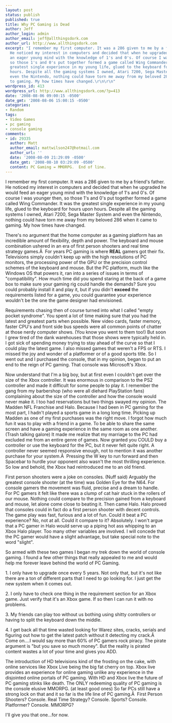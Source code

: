 ```yaml
---
layout: post
status: publish
published: true
title: Why PC Gaming is Dead
author: Jeff
author_login: admin
author_email: jeff@allthingsdork.com
author_url: http://www.allthingsdork.com
excerpt: "I remember my first computer. It was a 286 given to me by a friend's father.
  He noticed my interest in computers and decided that when he upgraded he would feed
  an eager young mind with the knowledge of 1's and 0's. Of course I was younger then,
  so those 1's and 0's put together formed a game called Wing Commander. It was the
  greatest single experience in my young life, glued to the keyboard for hours upon
  hours. Despite all the gaming systems I owned, Atari 7200, Sega Master System and
  even the Nintendo, nothing could have torn me away from my beloved 286 when it came
  to gaming. My how times have changed.\r\n\r\n"
wordpress_id: 413
wordpress_url: http://www.allthingsdork.com/?p=413
date: '2008-08-06 09:00:15 -0500'
date_gmt: '2008-08-06 15:00:15 -0500'
categories:
- Random
tags:
- Video Games
- pc gaming
- console gaming
comments:
- id: 29335
  author: Matt
  author_email: mattwilson247@hotmail.com
  author_url: ''
  date: '2008-08-09 21:29:09 -0500'
  date_gmt: '2008-08-10 03:29:09 -0500'
  content: PC Gaming = MMORPG.  End of line.
---
```

<p>I remember my first computer. It was a 286 given to me by a friend's father. He noticed my interest in computers and decided that when he upgraded he would feed an eager young mind with the knowledge of 1's and 0's. Of course I was younger then, so those 1's and 0's put together formed a game called Wing Commander. It was the greatest single experience in my young life, glued to the keyboard for hours upon hours. Despite all the gaming systems I owned, Atari 7200, Sega Master System and even the Nintendo, nothing could have torn me away from my beloved 286 when it came to gaming. My how times have changed.</p>
<p><a id="more"></a><a id="more-413"></a></p>
<p>There's no argument that the home computer as a gaming platform has an incredible amount of flexibility, depth and power. The keyboard and mouse combination ushered in an era of first person shooters and real time strategy games.&Acirc;&nbsp; For years PC gaming is where <strong>REAL</strong> gamers got their fix. Televisions simply couldn't keep up with the high resolutions of PC monitors, the processing power of the GPU or the precision control schemes of the keyboard and mouse. But the PC platform, much like the Windows OS that powers it, ran into a series of issues in terms of "compatibility". How much time did you spend staring at the back of a game box to make sure your gaming rig could handle the demands? Sure you could probably install it and play it, but if you didn't <strong>exceed</strong> the requirements listed for a game, you could guarantee your experience wouldn't be the one the game designer had envisioned.</p>
<p>Requirements chasing then of course turned into what I called "empty pocket syndrome". You spent a lot of time making sure that you had the latest and greatest parts when possible. New video cards, faster memory, faster CPU's and front side bus speeds were all common points of chatter at those nerdy computer shows. (You know you went to them too!) But soon I grew tired of the dank warehouses that those shows were typically held in. I got sick of spending money trying to stay ahead of the curve so that I could play the latest game. I also missed games that weren't a FPS or RTS. I missed the joy and wonder of a platformer or of a good sports title. So I went out and I purchased the console, that in my opinion, began to put an end to the reign of PC gaming. That console was Microsoft's Xbox.</p>
<p>Now understand that I'm a big boy, but at first even I couldn't get over the size of the Xbox controller. It was enormous in comparison to the PS2 controller and made it difficult for some people to play it. I remember the gang from my barbershop (who were all diehard PlayStation fans) complaining about the size of the controller and how the console would never make it. I too had reservations but two things swayed my opinion. The Madden NFL Franchise and Halo. Because I had been in PC gaming for the most part, I hadn't played a sports game in a long long time. Picking up Madden as one of my first purchases was the right move. I forgot how much fun it was to play with a friend in a game. To be able to share the same screen and have a gaming experience in the same room as one another. (Trash talking galore) It made me realize that my marriage to the PC had excluded me from an entire genre of games. Now granted you COULD buy a controller or use the keyboard for the PC, but it never felt quite right. A controller never seemed responsive enough, not to mention it was another purchase for your system.&Acirc;&nbsp; Pressing the W key to run forward and then Spacebar to hurdle your opponent also wasn't the most thrilling experience. So low and behold, the Xbox had reintroduced me to an old friend.</p>
<p>First person shooters were a joke on consoles. (Nuff said) Arguably the greatest console shooter (at the time) was Golden Eye for the N64. For console gamers the movement was fluid, precise and a dream to handle. For PC gamers it felt like there was a clump of cat hair stuck in the rollers of our mouse. Nothing could compare to the precision gained from a keyboard and mouse, let alone come close to beating it. Then came Halo. Halo proved that consoles could in fact do a first person shooter with decent controls. The game play was fast, furious and a lot of fun. Could it beat a PC experience? No, not at all. Could it compare to it? Absolutely. I won't argue that a PC gamer in Halo would serve up a piping hot ass whipping to an Xbox Halo player. Too many other variables are involved. I will concede that the PC gamer would have a slight advantage, but take special note to the word "slight".</p>
<p>So armed with these two games I began my trek down the world of console gaming. I found a few other things that really appealed to me and would help me forever leave behind the world of PC Gaming.</p>
<p>1. I only have to upgrade once every 5 years. Not only that, but it's not like there are a ton of different parts that I need to go looking for. I just get the new system when it comes out.</p>
<p>2. I only have to check one thing in the requirement section for an Xbox game. Just verify that it's an Xbox game. If so then I can run it with no problems.</p>
<p>3. My friends can play too without us bothing using shitty controllers or having to split the keyboard down the middle.</p>
<p>4. I get back all that time wasted looking for Warez sites, cracks, serials and figuring out how to get the latest patch without it detecting my crack.&Acirc;&nbsp; Come on....I would say more than 60% of PC gamers rock piracy. The pirate argument is "but you save so much money". But the reality is pirated content wastes a lot of your time and gives you ADD.</p>
<p>The introduction of HD televisions kind of the frosting on the cake, with online services like Xbox Live being the big fat cherry on top. Xbox live provides an experience for online gaming unlike any experience in the disjointed online portals of PC gaming. With HD and Xbox live the future of PC gaming stinks like death. The ONLY redeeming quality of PC gaming is the console elusive MMORPG. (at least good ones) So far PCs still have a strong lock on that and it so far is the life line of PC gaming.&Acirc;&nbsp; First Person Shooters? Console. Real Time Strategy? Console. Sports? Console. Platformer? Console. MMORPG?</p>
<p>I'll give you that one...for now.</p>
